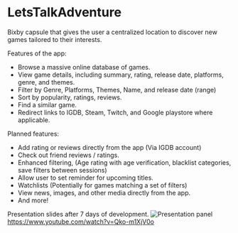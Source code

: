 # LetsTalkAdventure
Bixby capsule that gives the user a centralized location to discover new games tailored to their interests.

Features of the app:
 * Browse a massive online database of games.
 * View game details, including summary, rating, release date, platforms, genre, and themes.
 * Filter by Genre, Platforms, Themes, Name, and release date (range)
 * Sort by popularity, ratings, reviews.
 * Find a similar game.
 * Redirect links to IGDB, Steam, Twitch, and Google playstore where applicable.
 
Planned features:
 * Add rating or reviews directly from the app (Via IGDB account)
 * Check out friend reviews / ratings.
 * Enhanced filtering, (Age rating with age verification, blacklist categories, save filters between sessions)
 * Allow user to set reminder for upcoming titles.
 * Watchlists (Potentially for games matching a set of filters)
 * View news, images, and other media directly from the app.
 * And more!



Presentation slides after 7 days of development.
![Presentation panel](https://cdn.discordapp.com/attachments/567608389622956042/568156044144934927/unknown.png)
https://www.youtube.com/watch?v=Qko-m1XjV0o
